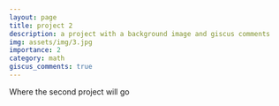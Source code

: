 ```yaml
---
layout: page
title: project 2
description: a project with a background image and giscus comments
img: assets/img/3.jpg
importance: 2
category: math
giscus_comments: true
---
```


Where the second project will go
